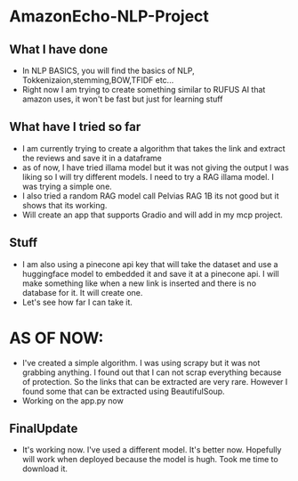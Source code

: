 # AmazonEcho-NLP-Project

## What I have done 
- In NLP BASICS, you will find the basics of NLP, Tokkenizaion,stemming,BOW,TFIDF etc...
- Right now I am trying to create something similar to RUFUS AI that amazon uses, it won't be fast but just for learning stuff



## What have I tried so far
- I am currently trying to create a algorithm that takes the link and extract the reviews and save it in a dataframe
- as of now, I have tried illama model but it was not giving the output I was liking so I will try different models. I need to try a RAG illama model. I was trying a simple one.
- I also tried a random RAG model call Pelvias RAG 1B its not good but it shows that its working.
- Will create an app that supports Gradio and will add in my mcp project. 


## Stuff
- I am also using a pinecone api key that will take the dataset and use a huggingface model to embedded it and save it at a pinecone api. I will make something like when a new link is inserted and there is no database for it. It will create one.
- Let's see how far I can take it.



# AS OF NOW:
- I've created a simple algorithm. I was using scrapy but it was not grabbing anything. I found out that I can not scrap everything because of protection. So the links that can be extracted are very rare. However I found some that can be extracted using BeautifulSoup.
- Working on the app.py now

## FinalUpdate
- It's working now. I've used a different model. It's better now. Hopefully will work when deployed because the model is hugh. Took me time to download it. 